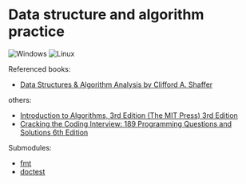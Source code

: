 # Data structure and algorithm practice

![Windows](https://github.com/maidamai0/data_sturcture_and_algorithm/actions/workflows/windows.yml/badge.svg)
![Linux](https://github.com/maidamai0/data_sturcture_and_algorithm/actions/workflows/linux.yml/badge.svg)

Referenced books:
* [Data Structures & Algorithm Analysis by Clifford A. Shaffer](https://people.cs.vt.edu/shaffer/Book/)

others:
* [Introduction to Algorithms, 3rd Edition (The MIT Press) 3rd Edition](https://www.amazon.com/Introduction-Algorithms-3rd-MIT-Press/dp/0262033844/ref=pd_vtp_3/135-7983955-0236304?pd_rd_w=W6ulL&pf_rd_p=016e3697-91be-4dc2-9533-ef9350e7e73d&pf_rd_r=H7B9F403MQ7DZ3XHXA93&pd_rd_r=9a46e2f7-e950-4468-886a-1a5580351d64&pd_rd_wg=i2moi&pd_rd_i=0262033844&psc=1)
* [Cracking the Coding Interview: 189 Programming Questions and Solutions 6th Edition](https://cloudflare-ipfs.com/ipfs/bafykbzaceamm7eobaki7b53aczpt7kfly5vq3t7djmalmcoqazefyr57ffcis?filename=Gayle%20Laakmann%20McDowell%20-%20Cracking%20the%20Coding%20Interview_%20189%20Programming%20Questions%20and%20Solutions-CareerCup%20%282015%29.pdf)

Submodules:

* [fmt](https://github.com/fmtlib/fmt)
* [doctest](https://github.com/onqtam/doctest)
